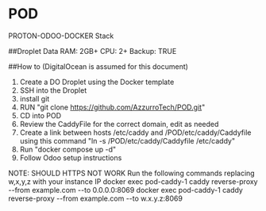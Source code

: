 # POD
PROTON-ODOO-DOCKER Stack

##Droplet Data
RAM: 2GB+
CPU: 2+
Backup: TRUE

##How to (DigitalOcean is assumed for this document)
1) Create a DO Droplet using the Docker template
2) SSH into the Droplet
3) install git
4) RUN "git clone https://github.com/AzzurroTech/POD.git"
5) CD into POD
6) Review the CaddyFile for the correct domain, edit as needed 
7) Create a link between hosts /etc/caddy and /POD/etc/caddy/Caddyfile using this command "ln -s /POD/etc/caddy/Caddyfile /etc/caddy"
8) Run "docker compose up -d"
9) Follow Odoo setup instructions

NOTE: SHOULD HTTPS NOT WORK
Run the following commands replacing w,x,y,z with your instance IP
docker exec pod-caddy-1 caddy reverse-proxy --from example.com --to 0.0.0.0:8069
docker exec pod-caddy-1 caddy reverse-proxy --from example.com --to w.x.y.z:8069
